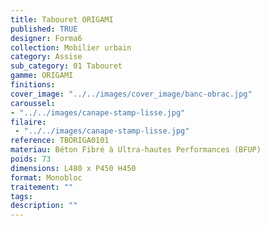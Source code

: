 ```yaml
---
title: Tabouret ORIGAMI 
published: TRUE
designer: Forma6
collection: Mobilier urbain
category: Assise
sub_category: 01 Tabouret
gamme: ORIGAMI
finitions: 
cover_image: "../../images/cover_image/banc-obrac.jpg"
caroussel: 
- "../../images/canape-stamp-lisse.jpg"
filaire: 
 - "../../images/canape-stamp-lisse.jpg"
reference: TBORIGA0101
materiau: Béton Fibré à Ultra-hautes Performances (BFUP)
poids: 73
dimensions: L480 x P450 H450
format: Monobloc
traitement: ""
tags: 
description: ""
---
```

